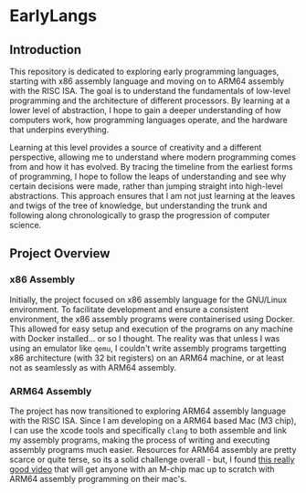 # EarlyLangs

## Introduction

This repository is dedicated to exploring early programming languages, starting with x86 assembly language and moving on to ARM64 assembly with the RISC ISA. The goal is to understand the fundamentals of low-level programming and the architecture of different processors. By learning at a lower level of abstraction, I hope to gain a deeper understanding of how computers work, how programming languages operate, and the hardware that underpins everything.

Learning at this level provides a source of creativity and a different perspective, allowing me to understand where modern programming comes from and how it has evolved. By tracing the timeline from the earliest forms of programming, I hope to follow the leaps of understanding and see why certain decisions were made, rather than jumping straight into high-level abstractions. This approach ensures that I am not just learning at the leaves and twigs of the tree of knowledge, but understanding the trunk and following along chronologically to grasp the progression of computer science.

## Project Overview

### x86 Assembly

Initially, the project focused on x86 assembly language for the GNU/Linux environment. To facilitate development and ensure a consistent environment, the x86 assembly programs were containerised using Docker. This allowed for easy setup and execution of the programs on any machine with Docker installed... or so I thought. The reality was that unless I was using an emulator like `qemu`, I couldn't write assembly programs targetting x86 architecture (with 32 bit registers) on an ARM64 machine, or at least not as seamlessly as with ARM64 assembly.

### ARM64 Assembly

The project has now transitioned to exploring ARM64 assembly language with the RISC ISA. Since I am developing on a ARM64 based Mac (M3 chip), I can use the xcode tools and specifically `clang` to both assemble and link my assembly programs, making the process of writing and executing assembly programs much easier. Resources for ARM64 assembly are pretty scarce or quite terse, so its a solid challenge overall - but, I found [this really good video](https://www.youtube.com/watch?v=rg6kU42LQcY) that will get anyone with an M-chip mac up to scratch with ARM64 assembly programming on their mac's.
